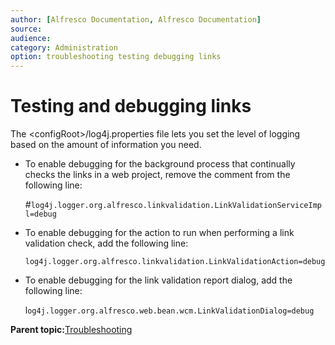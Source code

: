 ```yaml
---
author: [Alfresco Documentation, Alfresco Documentation]
source: 
audience: 
category: Administration
option: troubleshooting testing debugging links
---
```


# Testing and debugging links

The <configRoot\>/log4j.properties file lets you set the level of logging based on the amount of information you need.

-   To enable debugging for the background process that continually checks the links in a web project, remove the comment from the following line:

    \#`log4j.logger.org.alfresco.linkvalidation.LinkValidationServiceImpl=debug`

-   To enable debugging for the action to run when performing a link validation check, add the following line:

    `log4j.logger.org.alfresco.linkvalidation.LinkValidationAction=debug`

-   To enable debugging for the link validation report dialog, add the following line:

    l`og4j.logger.org.alfresco.web.bean.wcm.LinkValidationDialog=debug`


**Parent topic:**[Troubleshooting](../concepts/ch-troubleshoot.md)

